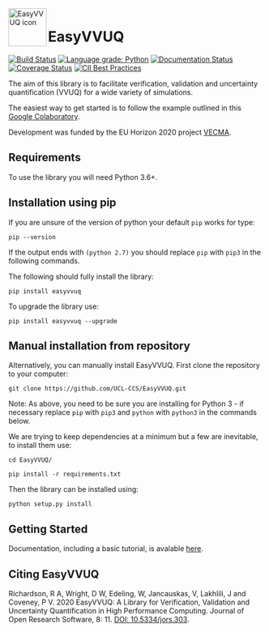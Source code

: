 <img align="left" width="75" height="75" src="https://easyvvuq.readthedocs.io/en/latest/images/circle-logo.svg" alt="EasyVVUQ icon">

# EasyVVUQ

[![Build Status](https://travis-ci.org/UCL-CCS/EasyVVUQ.svg?branch=master)](https://travis-ci.org/UCL-CCS/EasyVVUQ)
[![Language grade: Python](https://img.shields.io/lgtm/grade/python/g/UCL-CCS/EasyVVUQ.svg?logo=lgtm&logoWidth=18)](https://lgtm.com/projects/g/UCL-CCS/EasyVVUQ/context:python)
[![Documentation Status](https://readthedocs.org/projects/easyvvuq/badge/?version=latest)](https://easyvvuq.readthedocs.io/)
[![Coverage Status](https://coveralls.io/repos/github/UCL-CCS/EasyVVUQ/badge.svg?branch=dev&service=github)](https://coveralls.io/github/UCL-CCS/EasyVVUQ?branch=dev)
[![CII Best Practices](https://bestpractices.coreinfrastructure.org/projects/3796/badge)](https://bestpractices.coreinfrastructure.org/projects/3796)

The aim of this library is to facilitate verification, validation and 
uncertainty quantification (VVUQ) for a wide variety of
simulations.

The easiest way to get started is to follow the example outlined in
this [Google Colaboratory](https://colab.research.google.com/drive/1qD07_Ry2lOB9-Is6Z2mQG0vVWskNBHjr).

Development was funded by the EU Horizon 2020 project [VECMA](http://www.vecma.eu/).

## Requirements

To use the library you will need Python 3.6+.

## Installation using pip

If you are unsure of the version of python your default `pip` works for type:
```
pip --version
```

If the output ends with `(python 2.7)` you should replace `pip` with `pip3` in the following commands.

The following should fully install the library:
```
pip install easyvvuq
```

To upgrade the library use:

```
pip install easyvvuq --upgrade
```

## Manual installation from repository

Alternatively, you can manually install EasyVVUQ.
First clone the repository to your computer:
```
git clone https://github.com/UCL-CCS/EasyVVUQ.git
```

Note: As above, you need to be sure you are installing for Python 3 - if necessary replace `pip` with `pip3` and `python` with `python3` in the commands below.

We are trying to keep dependencies at a minimum but a few are inevitable, to install them use:
```
cd EasyVVUQ/

pip install -r requirements.txt
```

Then the library can be installed using:
```buildoutcfg
python setup.py install
```

## Getting Started

Documentation, including a basic tutorial, is avalable [here](https://easyvvuq.readthedocs.io/en/dev/).

## Citing EasyVVUQ

Richardson, R A, Wright, D W, Edeling, W, Jancauskas, V, Lakhlili, J and Coveney, P V. 
2020 EasyVVUQ: A Library for Verification, Validation and Uncertainty Quantification in High Performance Computing. 
Journal of Open Research Software, 8: 11.
[DOI: 10.5334/jors.303](https://doi.org/10.5334/jors.303).
